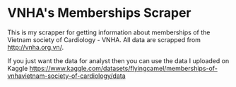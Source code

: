# VNHA's Memberships Scraper
This is my scrapper for getting information about memberships of the Vietnam society of Cardiology - VNHA. All data are scrapped from http://vnha.org.vn/.

If you just want the data for analyst then you can use the data I uploaded on Kaggle https://www.kaggle.com/datasets/flyingcamel/memberships-of-vnhavietnam-society-of-cardiology/data

